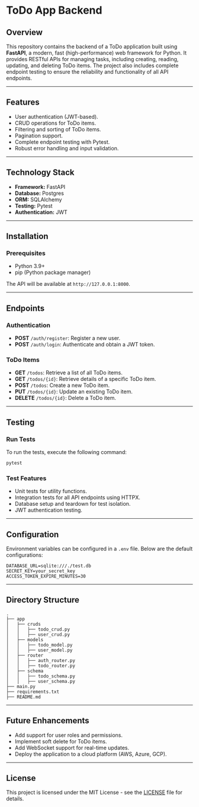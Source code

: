 # ToDo App Backend

## Overview
This repository contains the backend of a ToDo application built using **FastAPI**, a modern, fast (high-performance) web framework for Python. It provides RESTful APIs for managing tasks, including creating, reading, updating, and deleting ToDo items. The project also includes complete endpoint testing to ensure the reliability and functionality of all API endpoints.

---

## Features
- User authentication (JWT-based).
- CRUD operations for ToDo items.
- Filtering and sorting of ToDo items.
- Pagination support.
- Complete endpoint testing with Pytest.
- Robust error handling and input validation.

---

## Technology Stack
- **Framework:** FastAPI
- **Database:** Postgres
- **ORM:** SQLAlchemy
- **Testing:** Pytest
- **Authentication:** JWT

---

## Installation

### Prerequisites
- Python 3.9+
- pip (Python package manager)

The API will be available at `http://127.0.0.1:8000`.

---

## Endpoints

### Authentication
- **POST** `/auth/register`: Register a new user.
- **POST** `/auth/login`: Authenticate and obtain a JWT token.

### ToDo Items
- **GET** `/todos`: Retrieve a list of all ToDo items.
- **GET** `/todos/{id}`: Retrieve details of a specific ToDo item.
- **POST** `/todos`: Create a new ToDo item.
- **PUT** `/todos/{id}`: Update an existing ToDo item.
- **DELETE** `/todos/{id}`: Delete a ToDo item.

---

## Testing

### Run Tests
To run the tests, execute the following command:
```bash
pytest
```

### Test Features
- Unit tests for utility functions.
- Integration tests for all API endpoints using HTTPX.
- Database setup and teardown for test isolation.
- JWT authentication testing.

---

## Configuration

Environment variables can be configured in a `.env` file. Below are the default configurations:

```env
DATABASE_URL=sqlite:///./test.db
SECRET_KEY=your_secret_key
ACCESS_TOKEN_EXPIRE_MINUTES=30
```

---

## Directory Structure
```
.
├── app
│   ├── cruds
│   │   ├── todo_crud.py
│   │   ├── user_crud.py
│   ├── models
│   │   ├── todo_model.py
│   │   ├── user_model.py
│   ├── router
│   │   ├── auth_router.py
│   │   ├── todo_router.py
│   ├── schema
│   │   ├── todo_schema.py
│   │   ├── user_schema.py
├── main.py
├── requirements.txt
├── README.md
```

---

## Future Enhancements
- Add support for user roles and permissions.
- Implement soft delete for ToDo items.
- Add WebSocket support for real-time updates.
- Deploy the application to a cloud platform (AWS, Azure, GCP).

---

## License
This project is licensed under the MIT License - see the [LICENSE](LICENSE) file for details.
